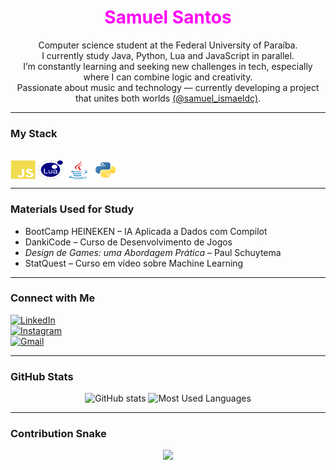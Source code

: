 <h1 align="center">
  <span style="color:#FF00F6">Samuel Santos</span>
</h1>

<p align="center">
  Computer science student at the Federal University of Paraíba.<br>
  I currently study Java, Python, Lua and JavaScript in parallel.<br>
  I’m constantly learning and seeking new challenges in tech, especially where I can combine logic and creativity.<br>
  Passionate about music and technology — currently developing a project that unites both worlds  
  <a href="https://www.instagram.com/samuel_ismaeldc/">(@samuel_ismaeldc)</a>.
</p>

---

### My Stack

<div style="display: inline_block"><br>
  <img align="center" height="30" width="40" src="https://raw.githubusercontent.com/devicons/devicon/master/icons/javascript/javascript-plain.svg">
  <img align="center" height="30" width="40" src="https://raw.githubusercontent.com/devicons/devicon/master/icons/lua/lua-original.svg">
  <img align="center" height="30" width="40" src="https://raw.githubusercontent.com/devicons/devicon/master/icons/java/java-original.svg">
  <img align="center" height="30" width="40" src="https://raw.githubusercontent.com/devicons/devicon/master/icons/python/python-original.svg">
</div>

---

### Materials Used for Study

- BootCamp HEINEKEN – IA Aplicada a Dados com Compilot  
- DankiCode – Curso de Desenvolvimento de Jogos  
- *Design de Games: uma Abordagem Prática* – Paul Schuytema  
- StatQuest – Curso em vídeo sobre Machine Learning  

---

### Connect with Me

[![LinkedIn](https://img.shields.io/badge/-LinkedIn-000?style=for-the-badge&logo=linkedin&logoColor=FF00F6)](https://www.linkedin.com/in/samuel-santos-01009734b)  
[![Instagram](https://img.shields.io/badge/-Instagram-000?style=for-the-badge&logo=instagram&logoColor=FF00F6)](https://instagram.com/samuel_ismaeldc)  
[![Gmail](https://img.shields.io/badge/-Gmail-000?style=for-the-badge&logo=gmail&logoColor=FF0000)](mailto:samuelsidc28@gmail.com)

---

### GitHub Stats

<div align="center">
  <img src="https://github-readme-stats.vercel.app/api?username=SamSantosidc&hide_title=true&show_icons=true&count_private=true&hide=issues&bg_color=000&title_color=FF00F6&text_color=FFF&icon_color=FF00F6&border_radius=8&border_color=36123c&line_height=24" alt="GitHub stats">

  <img src="https://github-readme-stats.vercel.app/api/top-langs/?username=SamSantosidc&layout=compact&langs_count=6&hide_title=true&hide=html,scss,less&bg_color=000&title_color=FF00F6&text_color=8B8B8B&border_radius=8&border_color=561760" alt="Most Used Languages">
</div>

---

### Contribution Snake

<p align="center">
<img src="https://raw.githubusercontent.com/SamSantosidc/SamSantosidc/output/github-contribution-grid-snake.svg?timestamp=1" />
</p>
